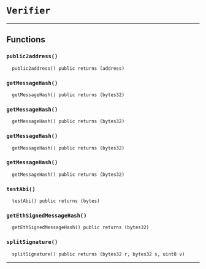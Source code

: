 [Factory]: Factory.md#Factory
[Factory-isInstantiation-mapping-address----bool-]: Factory.md#Factory-isInstantiation-mapping-address----bool-
[Factory-instantiations-mapping-address----address---]: Factory.md#Factory-instantiations-mapping-address----address---
[Factory-getInstantiationCount-address-]: Factory.md#Factory-getInstantiationCount-address-
[Factory-register-address-]: Factory.md#Factory-register-address-
[Factory-ContractInstantiation-address-address-]: Factory.md#Factory-ContractInstantiation-address-address-
[MultiSigWallet]: MultiSigWallet.md#MultiSigWallet
[MultiSigWallet-onlyModerator--]: MultiSigWallet.md#MultiSigWallet-onlyModerator--
[MultiSigWallet-onlyWallet--]: MultiSigWallet.md#MultiSigWallet-onlyWallet--
[MultiSigWallet-ownerDoesNotExist-address-]: MultiSigWallet.md#MultiSigWallet-ownerDoesNotExist-address-
[MultiSigWallet-ownerExists-address-]: MultiSigWallet.md#MultiSigWallet-ownerExists-address-
[MultiSigWallet-transactionExists-uint256-]: MultiSigWallet.md#MultiSigWallet-transactionExists-uint256-
[MultiSigWallet-confirmed-uint256-address-]: MultiSigWallet.md#MultiSigWallet-confirmed-uint256-address-
[MultiSigWallet-notConfirmed-uint256-address-]: MultiSigWallet.md#MultiSigWallet-notConfirmed-uint256-address-
[MultiSigWallet-notExecuted-uint256-]: MultiSigWallet.md#MultiSigWallet-notExecuted-uint256-
[MultiSigWallet-notNull-address-]: MultiSigWallet.md#MultiSigWallet-notNull-address-
[MultiSigWallet-validRequirement-uint256-uint256-]: MultiSigWallet.md#MultiSigWallet-validRequirement-uint256-uint256-
[MultiSigWallet-MAX_OWNER_COUNT-uint256]: MultiSigWallet.md#MultiSigWallet-MAX_OWNER_COUNT-uint256
[MultiSigWallet-transactions-mapping-uint256----struct-MultiSigWallet-Transaction-]: MultiSigWallet.md#MultiSigWallet-transactions-mapping-uint256----struct-MultiSigWallet-Transaction-
[MultiSigWallet-confirmations-mapping-uint256----mapping-address----bool--]: MultiSigWallet.md#MultiSigWallet-confirmations-mapping-uint256----mapping-address----bool--
[MultiSigWallet-isOwner-mapping-address----bool-]: MultiSigWallet.md#MultiSigWallet-isOwner-mapping-address----bool-
[MultiSigWallet-owners-address--]: MultiSigWallet.md#MultiSigWallet-owners-address--
[MultiSigWallet-moderator-address]: MultiSigWallet.md#MultiSigWallet-moderator-address
[MultiSigWallet-required-uint256]: MultiSigWallet.md#MultiSigWallet-required-uint256
[MultiSigWallet-transactionCount-uint256]: MultiSigWallet.md#MultiSigWallet-transactionCount-uint256
[MultiSigWallet-receive--]: MultiSigWallet.md#MultiSigWallet-receive--
[MultiSigWallet-constructor-address---uint256-]: MultiSigWallet.md#MultiSigWallet-constructor-address---uint256-
[MultiSigWallet-changeRequirement-uint256-]: MultiSigWallet.md#MultiSigWallet-changeRequirement-uint256-
[MultiSigWallet-submitTransaction-address-uint256-bytes-]: MultiSigWallet.md#MultiSigWallet-submitTransaction-address-uint256-bytes-
[MultiSigWallet-confirmTransaction-uint256-]: MultiSigWallet.md#MultiSigWallet-confirmTransaction-uint256-
[MultiSigWallet-revokeConfirmation-uint256-]: MultiSigWallet.md#MultiSigWallet-revokeConfirmation-uint256-
[MultiSigWallet-executeTransaction-uint256-]: MultiSigWallet.md#MultiSigWallet-executeTransaction-uint256-
[MultiSigWallet-isConfirmed-uint256-]: MultiSigWallet.md#MultiSigWallet-isConfirmed-uint256-
[MultiSigWallet-addTransaction-address-uint256-bytes-]: MultiSigWallet.md#MultiSigWallet-addTransaction-address-uint256-bytes-
[MultiSigWallet-getConfirmationCount-uint256-]: MultiSigWallet.md#MultiSigWallet-getConfirmationCount-uint256-
[MultiSigWallet-getTransactionCount-bool-bool-]: MultiSigWallet.md#MultiSigWallet-getTransactionCount-bool-bool-
[MultiSigWallet-getOwners--]: MultiSigWallet.md#MultiSigWallet-getOwners--
[MultiSigWallet-getConfirmations-uint256-]: MultiSigWallet.md#MultiSigWallet-getConfirmations-uint256-
[MultiSigWallet-getTransactionIds-uint256-uint256-bool-bool-]: MultiSigWallet.md#MultiSigWallet-getTransactionIds-uint256-uint256-bool-bool-
[MultiSigWallet-addAddress-address-]: MultiSigWallet.md#MultiSigWallet-addAddress-address-
[MultiSigWallet-removeAddess-address-]: MultiSigWallet.md#MultiSigWallet-removeAddess-address-
[MultiSigWallet-changeNewOwner-address-]: MultiSigWallet.md#MultiSigWallet-changeNewOwner-address-
[MultiSigWallet-Confirmation-address-uint256-]: MultiSigWallet.md#MultiSigWallet-Confirmation-address-uint256-
[MultiSigWallet-Revocation-address-uint256-]: MultiSigWallet.md#MultiSigWallet-Revocation-address-uint256-
[MultiSigWallet-Submission-uint256-]: MultiSigWallet.md#MultiSigWallet-Submission-uint256-
[MultiSigWallet-Execution-uint256-]: MultiSigWallet.md#MultiSigWallet-Execution-uint256-
[MultiSigWallet-ExecutionFailure-uint256-]: MultiSigWallet.md#MultiSigWallet-ExecutionFailure-uint256-
[MultiSigWallet-Deposit-address-uint256-]: MultiSigWallet.md#MultiSigWallet-Deposit-address-uint256-
[MultiSigWallet-OwnerAddition-address-]: MultiSigWallet.md#MultiSigWallet-OwnerAddition-address-
[MultiSigWallet-OwnerRemoval-address-]: MultiSigWallet.md#MultiSigWallet-OwnerRemoval-address-
[MultiSigWallet-RequirementChange-uint256-]: MultiSigWallet.md#MultiSigWallet-RequirementChange-uint256-
[MultiSigWallet-Transaction]: MultiSigWallet.md#MultiSigWallet-Transaction
[MultiSigWalletFactory]: MultiSigWalletFactory.md#MultiSigWalletFactory
[MultiSigWalletFactory-ownerToMultiSigWallet-mapping-address----contract-MultiSigWallet-]: MultiSigWalletFactory.md#MultiSigWalletFactory-ownerToMultiSigWallet-mapping-address----contract-MultiSigWallet-
[MultiSigWalletFactory-isAddressConnection-mapping-address----bool-]: MultiSigWalletFactory.md#MultiSigWalletFactory-isAddressConnection-mapping-address----bool-
[MultiSigWalletFactory-create-address---uint256-bytes8---address---bytes---uint256-]: MultiSigWalletFactory.md#MultiSigWalletFactory-create-address---uint256-bytes8---address---bytes---uint256-
[MultiSigWalletFactory-addAddress-bytes8---address---bytes---uint256-]: MultiSigWalletFactory.md#MultiSigWalletFactory-addAddress-bytes8---address---bytes---uint256-
[MultiSigWalletFactory-deleteAddress-address-bytes8---address---bytes---uint256-]: MultiSigWalletFactory.md#MultiSigWalletFactory-deleteAddress-address-bytes8---address---bytes---uint256-
[MultiSigWalletFactory-getAllAddress-address-]: MultiSigWalletFactory.md#MultiSigWalletFactory-getAllAddress-address-
[MultiSigWalletFactory-checkSameUser-address---]: MultiSigWalletFactory.md#MultiSigWalletFactory-checkSameUser-address---
[MultiSigWalletFactory-verifyIntegrity-bytes8---address---bytes---]: MultiSigWalletFactory.md#MultiSigWalletFactory-verifyIntegrity-bytes8---address---bytes---
[Recorder]: Recorder.md#Recorder
[Recorder-onlyModerator--]: Recorder.md#Recorder-onlyModerator--
[Recorder-mergeRequest-mapping-address----address-]: Recorder.md#Recorder-mergeRequest-mapping-address----address-
[Recorder-deposited-mapping-uint256----uint256-]: Recorder.md#Recorder-deposited-mapping-uint256----uint256-
[Recorder-trava-address]: Recorder.md#Recorder-trava-address
[Recorder-moderator-address]: Recorder.md#Recorder-moderator-address
[Recorder-nonce-uint256]: Recorder.md#Recorder-nonce-uint256
[Recorder-fee-uint256]: Recorder.md#Recorder-fee-uint256
[Recorder-constructor-address-uint256-]: Recorder.md#Recorder-constructor-address-uint256-
[Recorder-makeMergeRequest-address---bytes---uint256-]: Recorder.md#Recorder-makeMergeRequest-address---bytes---uint256-
[Recorder-cancelMergeRequest-address---bytes---uint256-uint256-]: Recorder.md#Recorder-cancelMergeRequest-address---bytes---uint256-uint256-
[Recorder-setFee-uint256-]: Recorder.md#Recorder-setFee-uint256-
[Recorder-setModerator-address-]: Recorder.md#Recorder-setModerator-address-
[Recorder-verifyIntegrity-address---bytes---uint256-]: Recorder.md#Recorder-verifyIntegrity-address---bytes---uint256-
[Recorder-withdraw-address-uint256-]: Recorder.md#Recorder-withdraw-address-uint256-
[Recorder-mergeRequestCreated-address-address-uint256-]: Recorder.md#Recorder-mergeRequestCreated-address-address-uint256-
[Recorder-mergeRequestCanceled-uint256-]: Recorder.md#Recorder-mergeRequestCanceled-uint256-
[Recorder-changeModerator-address-address-]: Recorder.md#Recorder-changeModerator-address-address-
[Recorder-changeFee-uint256-]: Recorder.md#Recorder-changeFee-uint256-
[Recorder-withdrawal-address-address-uint256-]: Recorder.md#Recorder-withdrawal-address-address-uint256-
[Recorder-deposit-address-uint256-]: Recorder.md#Recorder-deposit-address-uint256-
[Verifier]: #Verifier
[Verifier-public2address-bytes-]: #Verifier-public2address-bytes-
[Verifier-getMessageHash-bytes8-address-]: #Verifier-getMessageHash-bytes8-address-
[Verifier-getMessageHash-bytes-]: #Verifier-getMessageHash-bytes-
[Verifier-getMessageHash-bytes8---address---]: #Verifier-getMessageHash-bytes8---address---
[Verifier-getMessageHash-address---uint256-]: #Verifier-getMessageHash-address---uint256-
[Verifier-testAbi-bytes8-bytes-]: #Verifier-testAbi-bytes8-bytes-
[Verifier-getEthSignedMessageHash-bytes32-]: #Verifier-getEthSignedMessageHash-bytes32-
[Verifier-splitSignature-bytes-]: #Verifier-splitSignature-bytes-
[ERC20]: helper/ERC20.md#ERC20
[ERC20-_balances-mapping-address----uint256-]: helper/ERC20.md#ERC20-_balances-mapping-address----uint256-
[ERC20-_allowances-mapping-address----mapping-address----uint256--]: helper/ERC20.md#ERC20-_allowances-mapping-address----mapping-address----uint256--
[ERC20-_totalSupply-uint256]: helper/ERC20.md#ERC20-_totalSupply-uint256
[ERC20-_name-string]: helper/ERC20.md#ERC20-_name-string
[ERC20-_symbol-string]: helper/ERC20.md#ERC20-_symbol-string
[ERC20-_decimals-uint8]: helper/ERC20.md#ERC20-_decimals-uint8
[ERC20-constructor-string-string-uint8-]: helper/ERC20.md#ERC20-constructor-string-string-uint8-
[ERC20-name--]: helper/ERC20.md#ERC20-name--
[ERC20-symbol--]: helper/ERC20.md#ERC20-symbol--
[ERC20-decimals--]: helper/ERC20.md#ERC20-decimals--
[ERC20-totalSupply--]: helper/ERC20.md#ERC20-totalSupply--
[ERC20-balanceOf-address-]: helper/ERC20.md#ERC20-balanceOf-address-
[ERC20-transfer-address-uint256-]: helper/ERC20.md#ERC20-transfer-address-uint256-
[ERC20-allowance-address-address-]: helper/ERC20.md#ERC20-allowance-address-address-
[ERC20-approve-address-uint256-]: helper/ERC20.md#ERC20-approve-address-uint256-
[ERC20-transferFrom-address-address-uint256-]: helper/ERC20.md#ERC20-transferFrom-address-address-uint256-
[ERC20-increaseAllowance-address-uint256-]: helper/ERC20.md#ERC20-increaseAllowance-address-uint256-
[ERC20-decreaseAllowance-address-uint256-]: helper/ERC20.md#ERC20-decreaseAllowance-address-uint256-
[ERC20-_transfer-address-address-uint256-]: helper/ERC20.md#ERC20-_transfer-address-address-uint256-
[ERC20-_mint-address-uint256-]: helper/ERC20.md#ERC20-_mint-address-uint256-
[ERC20-_burn-address-uint256-]: helper/ERC20.md#ERC20-_burn-address-uint256-
[ERC20-_approve-address-address-uint256-]: helper/ERC20.md#ERC20-_approve-address-address-uint256-
[ERC20-_beforeTokenTransfer-address-address-uint256-]: helper/ERC20.md#ERC20-_beforeTokenTransfer-address-address-uint256-
[IERC20]: interfaces/IERC20.md#IERC20
[IERC20-decimals--]: interfaces/IERC20.md#IERC20-decimals--
[IERC20-totalSupply--]: interfaces/IERC20.md#IERC20-totalSupply--
[IERC20-balanceOf-address-]: interfaces/IERC20.md#IERC20-balanceOf-address-
[IERC20-transfer-address-uint256-]: interfaces/IERC20.md#IERC20-transfer-address-uint256-
[IERC20-allowance-address-address-]: interfaces/IERC20.md#IERC20-allowance-address-address-
[IERC20-approve-address-uint256-]: interfaces/IERC20.md#IERC20-approve-address-uint256-
[IERC20-transferFrom-address-address-uint256-]: interfaces/IERC20.md#IERC20-transferFrom-address-address-uint256-
[IERC20-Transfer-address-address-uint256-]: interfaces/IERC20.md#IERC20-Transfer-address-address-uint256-
[IERC20-Approval-address-address-uint256-]: interfaces/IERC20.md#IERC20-Approval-address-address-uint256-
[SafeMath]: libraries/SafeMath.md#SafeMath
[SafeMath-add-uint256-uint256-]: libraries/SafeMath.md#SafeMath-add-uint256-uint256-
[SafeMath-sub-uint256-uint256-]: libraries/SafeMath.md#SafeMath-sub-uint256-uint256-
[SafeMath-sub-uint256-uint256-string-]: libraries/SafeMath.md#SafeMath-sub-uint256-uint256-string-
[SafeMath-mul-uint256-uint256-]: libraries/SafeMath.md#SafeMath-mul-uint256-uint256-
[SafeMath-div-uint256-uint256-]: libraries/SafeMath.md#SafeMath-div-uint256-uint256-
[SafeMath-div-uint256-uint256-string-]: libraries/SafeMath.md#SafeMath-div-uint256-uint256-string-
[SafeMath-sqrrt-uint256-]: libraries/SafeMath.md#SafeMath-sqrrt-uint256-
[TravaToken]: mocks/TravaToken.md#TravaToken
[TravaToken-decimals--]: mocks/TravaToken.md#TravaToken-decimals--
[TravaToken-symbol--]: mocks/TravaToken.md#TravaToken-symbol--
[TravaToken-name--]: mocks/TravaToken.md#TravaToken-name--
[TravaToken-totalSupply--]: mocks/TravaToken.md#TravaToken-totalSupply--
[TravaToken-balanceOf-address-]: mocks/TravaToken.md#TravaToken-balanceOf-address-
[TravaToken-transfer-address-uint256-]: mocks/TravaToken.md#TravaToken-transfer-address-uint256-
[TravaToken-allowance-address-address-]: mocks/TravaToken.md#TravaToken-allowance-address-address-
[TravaToken-approve-address-uint256-]: mocks/TravaToken.md#TravaToken-approve-address-uint256-
[TravaToken-transferFrom-address-address-uint256-]: mocks/TravaToken.md#TravaToken-transferFrom-address-address-uint256-
[TravaToken-increaseAllowance-address-uint256-]: mocks/TravaToken.md#TravaToken-increaseAllowance-address-uint256-
[TravaToken-decreaseAllowance-address-uint256-]: mocks/TravaToken.md#TravaToken-decreaseAllowance-address-uint256-
[TravaToken-_transfer-address-address-uint256-]: mocks/TravaToken.md#TravaToken-_transfer-address-address-uint256-
[TravaToken-_mint-address-uint256-]: mocks/TravaToken.md#TravaToken-_mint-address-uint256-
[TravaToken-_burn-address-uint256-]: mocks/TravaToken.md#TravaToken-_burn-address-uint256-
[TravaToken-_approve-address-address-uint256-]: mocks/TravaToken.md#TravaToken-_approve-address-address-uint256-
[TravaToken-_burnFrom-address-uint256-]: mocks/TravaToken.md#TravaToken-_burnFrom-address-uint256-
[TravaToken-_msgSender--]: mocks/TravaToken.md#TravaToken-_msgSender--
# `Verifier`





---



## Functions


### `public2address()`
  
  
  
```solidity
  public2address() public returns (address)
```




### `getMessageHash()`
  
  
  
```solidity
  getMessageHash() public returns (bytes32)
```




### `getMessageHash()`
  
  
  
```solidity
  getMessageHash() public returns (bytes32)
```




### `getMessageHash()`
  
  
  
```solidity
  getMessageHash() public returns (bytes32)
```




### `getMessageHash()`
  
  
  
```solidity
  getMessageHash() public returns (bytes32)
```




### `testAbi()`
  
  
  
```solidity
  testAbi() public returns (bytes)
```




### `getEthSignedMessageHash()`
  
  
  
```solidity
  getEthSignedMessageHash() public returns (bytes32)
```




### `splitSignature()`
  
  
  
```solidity
  splitSignature() public returns (bytes32 r, bytes32 s, uint8 v)
```




---

